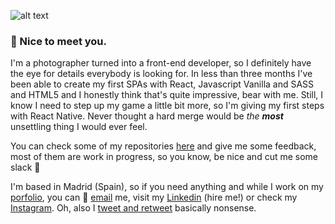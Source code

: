 ![alt text](
https://media.giphy.com/media/jpuTkxnmAJ7lBzAaLb/giphy.gif "Hey, it's Miriam")

### 👋   Nice to meet you.

I'm a photographer turned into a front-end developer, so I definitely have the eye for details everybody is looking for. In less than three months I've been able to create my first SPAs with React, Javascript Vanilla and SASS and HTML5 and I honestly think that's quite impressive, bear with me. Still, I know I need to step up my game a little bit more, so I'm giving my first steps with React Native. Never thought a hard merge would be *the **most*** unsettling thing I would ever feel.


You can check some of my repositories [here](https://github.com/miriamschaefer?tab=repositories) and give me some feedback, most of them are work in progress, so you know, be nice and cut me some slack 👀

I'm based in Madrid (Spain), so if you need anything and while I work on my [porfolio](https://miriamschaefer.github.io/porfolio/), you can 💌 [email](mailto:msuarezmelian@gmail.com) me, visit my [Linkedin](https://www.linkedin.com/in/msuarezmelian/) (hire me!) or check my [Instagram](http://www.instagram.com/miriamschaefer). Oh, also I [tweet and retweet](https://www.twitter.com/in/miriam_schaefer/) basically nonsense.

